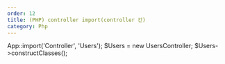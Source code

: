 ```yaml
---
order: 12
title: (PHP) controller import(controller 간)
category: Php
---
```


App::import('Controller', 'Users');
$Users = new UsersController;
$Users->constructClasses();



